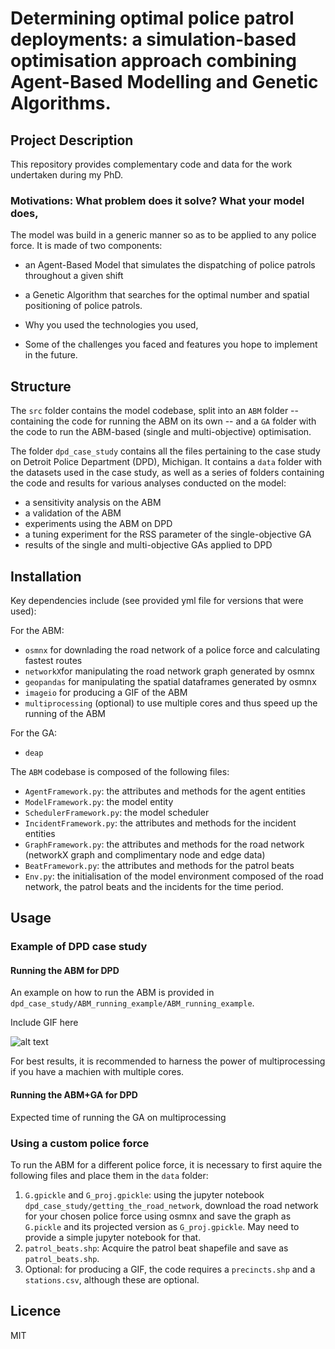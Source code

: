 # Determining optimal police patrol deployments: a simulation-based optimisation approach combining Agent-Based Modelling and Genetic Algorithms.


## Project Description

This repository provides complementary code and data for the work undertaken during my PhD.




### Motivations: What problem does it solve? What your model does,

The model was build in a generic manner so as to be applied to any police force. It is made of two components:
- an Agent-Based Model that simulates the dispatching of police patrols throughout a given shift
- a Genetic Algorithm that searches for the optimal number and spatial positioning of police patrols.

- Why you used the technologies you used,

- Some of the challenges you faced and features you hope to implement in the future.




## Structure

The `src` folder contains the model codebase, split into an `ABM` folder -- containing the code for running the ABM on its own -- and a `GA` folder with the code to run the ABM-based (single and multi-objective) optimisation.


The folder `dpd_case_study` contains all the files pertaining to the case study on Detroit Police Department (DPD), Michigan. It contains a `data` folder with the datasets used in the case study, as well as a series of folders containing the code and results for various analyses conducted on the model:
- a sensitivity analysis on the ABM
- a validation of the ABM
- experiments using the ABM on DPD
- a tuning experiment for the RSS parameter of the single-objective GA
- results of the single and multi-objective GAs applied to DPD




## Installation

Key dependencies include (see provided yml file for versions that were used):

For the ABM:
- `osmnx` for downlading the road network of a police force and calculating fastest routes
- `networkX`for manipulating the road network graph generated by osmnx
- `geopandas` for manipulating the spatial dataframes generated by osmnx
- `imageio` for producing a GIF of the ABM
- `multiprocessing` (optional) to use multiple cores and thus speed up the running of the ABM

For the GA:
- `deap`

The `ABM` codebase is composed of the following files:
- `AgentFramework.py`: the attributes and methods for the agent entities
- `ModelFramework.py`: the model entity
- `SchedulerFramework.py`: the model scheduler 
- `IncidentFramework.py`: the attributes and methods for the incident entities
- `GraphFramework.py`: the attributes and methods for the road network (networkX graph and complimentary node and edge data)
- `BeatFramework.py`: the attributes and methods for the patrol beats
- `Env.py`: the initialisation of the model environment composed of the road network, the patrol beats and the incidents for the time period.




## Usage

### Example of DPD case study

#### Running the ABM for DPD
An example on how to run the ABM is provided in `dpd_case_study/ABM_running_example/ABM_running_example`.

Include GIF here


![alt text](https://github.com/mednche/police-deployment-optimisation/blob/main/dpd_case_study/ABM_running_example/ABM_animation_gif/20_agents/20_steps.gif)

For best results, it is recommended to harness the power of multiprocessing if you have a machien with multiple cores. 

#### Running the ABM+GA for DPD

Expected time of running the GA on multiprocessing 



### Using a custom police force

To run the ABM for a different police force, it is necessary to first aquire the following files and place them in the `data` folder: 

1. `G.gpickle` and `G_proj.gpickle`: using the jupyter notebook `dpd_case_study/getting_the_road_network`, download the road network for your chosen police force using osmnx and save the graph as `G.pickle` and its projected version as `G_proj.gpickle`. May need to provide a simple jupyter notebook for that.
2. `patrol_beats.shp`: Acquire the patrol beat shapefile and save as `patrol_beats.shp`.
3. Optional: for producing a GIF, the code requires a `precincts.shp` and a `stations.csv`, although these are optional.


## Licence

MIT

